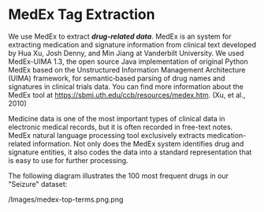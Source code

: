 # MedEx Tag Extraction

We use MedEx to extract **_drug-related data_**. MedEx is an system for extracting medication and signature information from clinical text developed by Hua Xu, Josh Denny, and Min Jiang at Vanderbilt University. We used MedEx-UIMA 1.3, the open source Java implementation of original Python MedEx based on the Unstructured Information Management Architecture (UIMA) framework, for semantic‐based parsing of drug names and signatures in clinical trials data. You can find more information about the MedEx tool at https://sbmi.uth.edu/ccb/resources/medex.htm. (Xu, et al., 2010)

Medicine data is one of the most important types of clinical data in electronic medical records, but it is often recorded in free-text notes. MedEx natural language processing tool exclusively extracts medication-related information. Not only does the MedEx system identifies drug and signature entities, it also codes the data into a standard representation that is easy to use for further processing. 


The following diagram illustrates the 100 most frequent drugs in our "Seizure" dataset:

/Images/medex-top-terms.png.png

